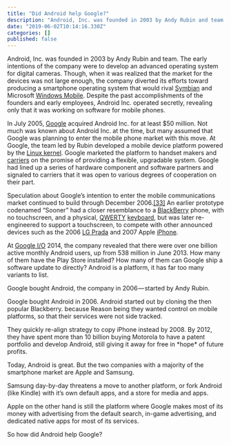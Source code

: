 ```yaml
---
title: "Did Android help Google?"
description: "Android, Inc. was founded in 2003 by Andy Rubin and team. The early intentions of the company were to develop an advanced operating system…"
date: "2019-06-02T10:14:16.330Z"
categories: []
published: false
---
```


Android, Inc. was founded in 2003 by Andy Rubin and team. The early intentions of the company were to develop an advanced operating system for digital cameras. Though, when it was realized that the market for the devices was not large enough, the company diverted its efforts toward producing a smartphone operating system that would rival [Symbian](https://en.wikipedia.org/wiki/Symbian "Symbian") and Microsoft [Windows Mobile](https://en.wikipedia.org/wiki/Windows_Mobile "Windows Mobile"). Despite the past accomplishments of the founders and early employees, Android Inc. operated secretly, revealing only that it was working on software for mobile phones.

In July 2005, [Google](https://en.wikipedia.org/wiki/Google "Google") acquired Android Inc. for at least $50 million. Not much was known about Android Inc. at the time, but many assumed that Google was planning to enter the mobile phone market with this move. At Google, the team led by Rubin developed a mobile device platform powered by the [Linux kernel](https://en.wikipedia.org/wiki/Linux_kernel "Linux kernel"). Google marketed the platform to handset makers and [carriers](https://en.wikipedia.org/wiki/Mobile_network_operator "Mobile network operator") on the promise of providing a flexible, upgradable system. Google had lined up a series of hardware component and software partners and signaled to carriers that it was open to various degrees of cooperation on their part.

  

Speculation about Google’s intention to enter the mobile communications market continued to build through December 2006.[\[33\]](https://en.wikipedia.org/wiki/Android_%28operating_system%29#cite_note-McKay-35) An earlier prototype codenamed “Sooner” had a closer resemblance to a [BlackBerry](https://en.wikipedia.org/wiki/BlackBerry "BlackBerry") phone, with no touchscreen, and a physical, [QWERTY](https://en.wikipedia.org/wiki/QWERTY "QWERTY") [keyboard](https://en.wikipedia.org/wiki/Computer_keyboard "Computer keyboard"), but was later re-engineered to support a touchscreen, to compete with other announced devices such as the 2006 [LG Prada](https://en.wikipedia.org/wiki/LG_Prada "LG Prada") and 2007 Apple [iPhone](https://en.wikipedia.org/wiki/IPhone "IPhone").

At [Google I/O](https://en.wikipedia.org/wiki/Google_I/O "Google I/O") 2014, the company revealed that there were over one billion active monthly Android users, up from 538 million in June 2013. How many of them have the Play Store installed? How many of them can Google ship a software update to directly? Android is a platform, it has far too many variants to list.

Google bought Android, the company in 2006 — started by Andy Rubin.

Google bought Android in 2006. Android started out by cloning the then popular Blackberry. because Reason being they wanted control on mobile platforms, so that their services were not side tracked.

They quickly re-align strategy to copy iPhone instead by 2008. By 2012, they have spent more than 10 billion buying Motorola to have a patent portfolio and develop Android, still giving it away for free in \*hope\* of future profits.

Today, Android is great. But the two companies with a majority of the smartphone market are Apple and Samsung.

Samsung day-by-day threatens a move to another platform, or fork Android (like Kindle) with it’s own default apps, and a store for media and apps.

Apple on the other hand is still the platform where Google makes most of its money with advertising from the default search, in-game advertising, and dedicated native apps for most of its services.

So how did Android help Google?
